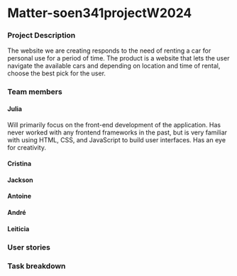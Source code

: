 # Matter-soen341projectW2024

### Project Description  

The website we are creating responds to the need of renting a car for personal use for a period of time. The product is a website that lets the user navigate the available cars and depending on location and time of rental, choose the best pick for the user. 

### Team members

#### Julia
Will primarily focus on the front-end development of the application. Has never worked with any frontend frameworks in the past, but is very familiar with using HTML, CSS, and JavaScript to build user interfaces. Has an eye for creativity.

#### Cristina

#### Jackson

#### Antoine

#### André

#### Leiticia

### User stories

### Task breakdown

